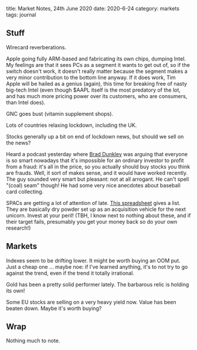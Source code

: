 title: Market Notes, 24th June 2020
date: 2020-6-24
category: markets
tags: journal


## Stuff


Wirecard reverberations.


Apple going fully ARM-based and fabricating its own chips, dumping Intel.  My feelings are that it sees PCs as a segment it wants to get out of, so if the switch doesn't work,  it doesn't really matter because the segment makes a very minor contribution to the bottom line anyway. If it does work, Tim Apple will be hailed as a genius (again), this time for breaking free of nasty big-tech Intel (even though $AAPL itself is the most predatory of the lot, and has much more pricing power over its customers, who are consumers, than Intel does).


GNC goes bust (vitamin supplement shops).


Lots of countries relaxing lockdown, including the UK.


Stocks generally up a bit on end of lockdown news, but should we sell on the news?


Heard a podcast yesterday where [Brad Dunkley](https://twitter.com/BradDunkley) was arguing that everyone is so smart 
nowadays that it's impossible for an ordinary investor to profit from a fraud:
it's all in the price, so you actually should buy stocks you think are frauds.
Well, it sort of makes sense, and it would have worked recently.
The guy sounded very smart but pleasant: not at all arrogant.  He can't spell "(coal) seam" though!
He had some very nice anecdotes about baseball card collecting.




SPACs are getting a lot of attention of late.
[This spreadsheet](https://docs.google.com/spreadsheets/d/1LQLUy21Y14CcYyuYgKJcf9OQ4QWCs_w6PX-jDqhcejQ/edit#gid=0) gives a list.
They are basically dry powder set up as an acquisition vehicle for the next unicorn.
Invest at your peril! (TBH, I know next to nothing about these, and if their target fails, presumably you get your money back so do your own research!)


## Markets


Indexes seem to be drifting lower. It might be worth buying an OOM put. 
Just a cheap one ... maybe noe: if I've learned anything, it's to not try to go against the trend,
even if the trend it totally irrational.


Gold has been a pretty solid performer lately. The barbarous relic is holding its own!


Some EU stocks are selling on a very heavy yield now. Value has been beaten down.
Maybe it's worth buying? 


## Wrap


Nothing much to note.



